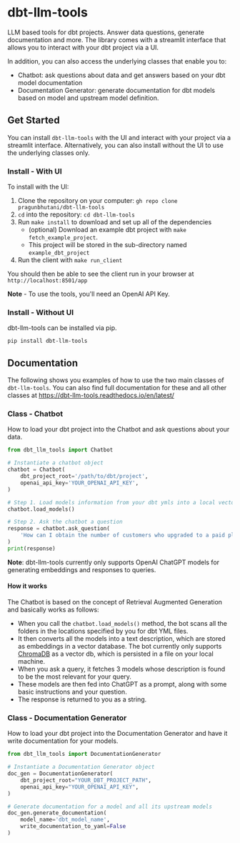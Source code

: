 # dbt-llm-tools

LLM based tools for dbt projects. Answer data questions, generate documentation and more.
The library comes with a streamlit interface that allows you to interact with your dbt project via a UI.

In addition, you can also access the underlying classes that enable you to:

- Chatbot: ask questions about data and get answers based on your dbt model documentation
- Documentation Generator: generate documentation for dbt models based on model and upstream model definition.

## Get Started

You can install `dbt-llm-tools` with the UI and interact with your project via a streamlit interface. Alternatively, you can also install without the UI to use the underlying classes only.

### Install - With UI

To install with the UI:

1. Clone the repository on your computer: `gh repo clone pragunbhutani/dbt-llm-tools`
2. `cd` into the repository: `cd dbt-llm-tools`
3. Run `make install` to download and set up all of the dependencies
   - (optional) Download an example dbt project with `make fetch_example_project`.
   - This project will be stored in the sub-directory named `example_dbt_project`
4. Run the client with `make run_client`

You should then be able to see the client run in your browser at `http://localhost:8501/app`

**Note** - To use the tools, you'll need an OpenAI API Key.

### Install - Without UI

dbt-llm-tools can be installed via pip.

```
pip install dbt-llm-tools
```

## Documentation

The following shows you examples of how to use the two main classes of `dbt-llm-tools`. You can also find full documentation for these and all other classes at https://dbt-llm-tools.readthedocs.io/en/latest/

### Class - Chatbot

How to load your dbt project into the Chatbot and ask questions about your data.

```Python
from dbt_llm_tools import Chatbot

# Instantiate a chatbot object
chatbot = Chatbot(
	dbt_project_root='/path/to/dbt/project',
	openai_api_key='YOUR_OPENAI_API_KEY',
)

# Step 1. Load models information from your dbt ymls into a local vector store
chatbot.load_models()

# Step 2. Ask the chatbot a question
response = chatbot.ask_question(
	'How can I obtain the number of customers who upgraded to a paid plan in the last 3 months?'
)
print(response)
```

**Note**: dbt-llm-tools currently only supports OpenAI ChatGPT models for generating embeddings and responses to queries.

#### How it works

The Chatbot is based on the concept of Retrieval Augmented Generation and basically works as follows:

- When you call the `chatbot.load_models()` method, the bot scans all the folders in the locations specified by you for dbt YML files.
- It then converts all the models into a text description, which are stored as embeddings in a vector database. The bot currently only supports [ChromaDB](https://www.trychroma.com/) as a vector db, which is persisted in a file on your local machine.
- When you ask a query, it fetches 3 models whose description is found to be the most relevant for your query.
- These models are then fed into ChatGPT as a prompt, along with some basic instructions and your question.
- The response is returned to you as a string.

### Class - Documentation Generator

How to load your dbt project into the Documentation Generator and have it write documentation for your models.

```Python
from dbt_llm_tools import DocumentationGenerator

# Instantiate a Documentation Generator object
doc_gen = DocumentationGenerator(
	dbt_project_root="YOUR_DBT_PROJECT_PATH",
	openai_api_key="YOUR_OPENAI_API_KEY",
)

# Generate documentation for a model and all its upstream models
doc_gen.generate_documentation(
	model_name='dbt_model_name',
	write_documentation_to_yaml=False
)
```
